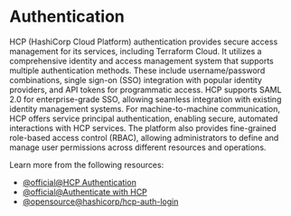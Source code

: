 # Authentication

HCP (HashiCorp Cloud Platform) authentication provides secure access management for its services, including Terraform Cloud. It utilizes a comprehensive identity and access management system that supports multiple authentication methods. These include username/password combinations, single sign-on (SSO) integration with popular identity providers, and API tokens for programmatic access. HCP supports SAML 2.0 for enterprise-grade SSO, allowing seamless integration with existing identity management systems. For machine-to-machine communication, HCP offers service principal authentication, enabling secure, automated interactions with HCP services. The platform also provides fine-grained role-based access control (RBAC), allowing administrators to define and manage user permissions across different resources and operations.

Learn more from the following resources:

- [@official@HCP Authentication](https://developer.hashicorp.com/hcp/docs/cli/commands/auth/login)
- [@official@Authenticate with HCP](https://registry.terraform.io/providers/hashicorp/hcp/latest/docs/guides/auth)
- [@opensource@hashicorp/hcp-auth-login](https://github.com/hashicorp/hcp-auth-action)
